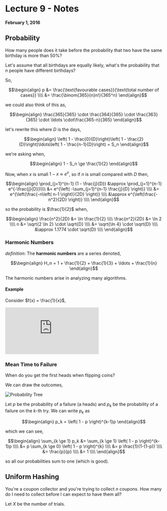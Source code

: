 # Lecture 9 - Notes  

**February 1, 2016**  

## Probability

How many people does it take before the probability that two have the same birthday is more than 50%?

Let's assume that all birthdays are equally likely, what's the probability that $n$ people have different birthdays?

So,


$$\begin{align}
    p &= \frac{\text{favourable cases}}{\text{total number of cases}} \\\\
    &= \frac{\binom{365}{n}n!}{365^n}
\end{align}$$

we could also think of this as,


$$\begin{align}
    \frac{365}{365} \cdot \frac{364}{365} \cdot \frac{363}{365} \cdot \ldots \cdot\frac{365-n}{365}
\end{align}$$

let's rewrite this where $D$ is the days,


$$\begin{align}
    \left( 1 - \frac{0}{D}\right)\left( 1 - \frac{2}{D}\right)\ldots\left( 1 - \frac{n-1}{D}\right) = S_n
\end{align}$$

we're asking when,


$$\begin{align}
    1 - S_n \ge \frac{1}{2}
\end{align}$$

Now, when $x$ is small $1 - x \approx e^x$, so if $n$ is small compared with $D$ then,


$$\begin{align}
    \prod_{j=1}^{n-1} (1 - \frac{j}{D}) &\approx \prod_{j=1}^{n-1} e^{-\frac{j}{D}}\\\\
    &= e^{\left( -\sum_{j=1}^{n-1} \frac{j}{D} \right)} \\\\
    &= e^{\left(\frac{-n\left( n-1 \right)}{2D} \right)} \\\\
    &\approx e^{\left(\frac{- n^2}{2D} \right)} \\\\
\end{align}$$

so the probability is $\frac{1}{2}$ when,


$$\begin{align}
    \frac{n^2}{2D} &= \ln \frac{1}{2} \\\\
    \frac{n^2}{2D} &= \ln 2 \\\\
    n &= \sqrt{2 \ln 2} \cdot \sqrt{D} \\\\
    &= \sqrt{\ln 4} \cdot \sqrt{D} \\\\
    &\approx 1.1774 \cdot \sqrt{D} \\\\
\end{align}$$

### Harmonic Numbers

_definition_: The __harmonic numbers__ are a series denoted,

$$\begin{align}
    H_n = 1 + \frac{1}{2} + \frac{1}{3} + \ldots + \frac{1}{n}
\end{align}$$

The harmonic numbers arise in analyzing many algorithms.

#### Example

Consider $f(x) = \frac{1}{x}$,

![Plot of 1/x](https://graphsketch.com/render.php?eqn1_color=1&eqn1_eqn=1%2Fx&eqn2_color=2&eqn2_eqn=&eqn3_color=3&eqn3_eqn=&eqn4_color=4&eqn4_eqn=&eqn5_color=5&eqn5_eqn=&eqn6_color=6&eqn6_eqn=&x_min=0&x_max=5&y_min=0&y_max=3&x_tick=1&y_tick=1&x_label_freq=1&y_label_freq=1&do_grid=0&do_grid=1&bold_labeled_lines=0&bold_labeled_lines=0&line_width=4&image_w=1920&image_h=1080)


### Mean Time to Failure

When do you get the first heads when flipping coins?

We can draw the outcomes,

![Probability Tree](http://www.onlinemathlearning.com/image-files/cliprob29.gif)

Let $p$ be the probability of a failure (a heads) and $p_k$ be the probability of a failure on the $k$-th try. We can write $p_k$ as


$$\begin{align}
    p_k = \left( 1 - p \right)^{k-1}p
\end{align}$$
 
 which we can see,
 
$$\begin{align}
    \sum_{k \ge 1} p_k &= \sum_{k \ge 1} \left( 1 - p \right)^{k-1}p \\\\
    &= p \sum_{k \ge 0} \left( 1 - p \right)^{k} \\\\
    &= p \frac{1}{1-(1-p)} \\\\
    &= \frac{p}{p} \\\\
    &= 1 \\\\
\end{align}$$

so all our probabilities sum to one (which is good).

## Uniform Hashing

You're a coupon collector and you're trying to collect $n$ coupons. How many do I need to collect before I can expect to have them all?

Let $X$ be the number of trials.

